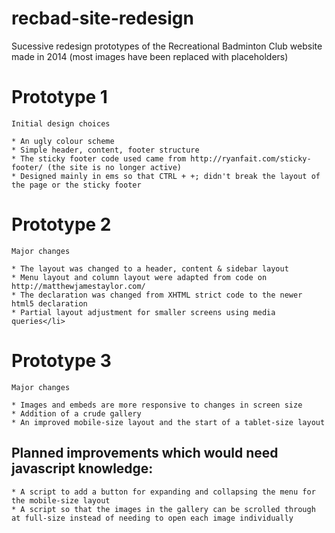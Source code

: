 # recbad-site-redesign

Sucessive redesign prototypes of the Recreational Badminton Club website made in 2014
(most images have been replaced with placeholders)

# Prototype 1

    Initial design choices

    * An ugly colour scheme
    * Simple header, content, footer structure
    * The sticky footer code used came from http://ryanfait.com/sticky-footer/ (the site is no longer active)
    * Designed mainly in ems so that CTRL + +; didn't break the layout of the page or the sticky footer

# Prototype 2

    Major changes
    
    * The layout was changed to a header, content & sidebar layout
    * Menu layout and column layout were adapted from code on http://matthewjamestaylor.com/
    * The declaration was changed from XHTML strict code to the newer html5 declaration
    * Partial layout adjustment for smaller screens using media queries</li>

# Prototype 3

    Major changes
    
    * Images and embeds are more responsive to changes in screen size 
    * Addition of a crude gallery
    * An improved mobile-size layout and the start of a tablet-size layout

## Planned improvements which would need javascript knowledge:
    
    * A script to add a button for expanding and collapsing the menu for the mobile-size layout
    * A script so that the images in the gallery can be scrolled through at full-size instead of needing to open each image individually
